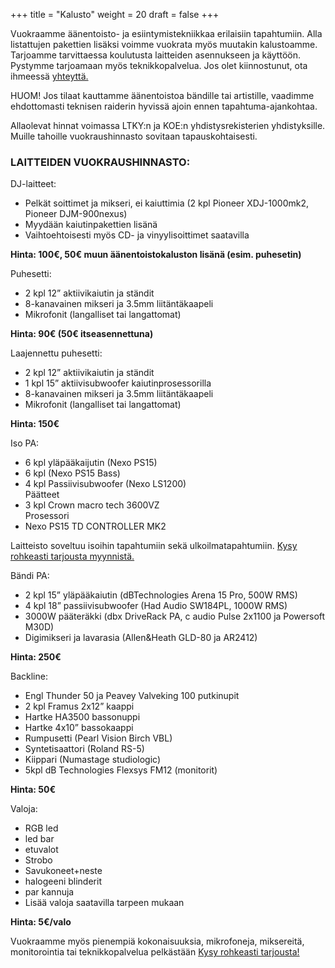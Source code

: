 +++
title = "Kalusto"
weight = 20
draft = false
+++

Vuokraamme äänentoisto- ja esiintymistekniikkaa erilaisiin tapahtumiin. Alla listattujen pakettien lisäksi voimme vuokrata myös muutakin kalustoamme. Tarjoamme tarvittaessa koulutusta laitteiden asennukseen ja käyttöön. Pystymme tarjoamaan myös teknikkopalvelua. Jos olet kiinnostunut, ota ihmeessä [yhteyttä.](#contact)

HUOM! Jos tilaat kauttamme äänentoistoa bändille tai artistille, vaadimme ehdottomasti teknisen raiderin hyvissä ajoin ennen tapahtuma-ajankohtaa.

Allaolevat hinnat voimassa LTKY:n ja KOE:n yhdistysrekisterien yhdistyksille. Muille tahoille vuokraushinnasto sovitaan tapauskohtaisesti.

### LAITTEIDEN VUOKRAUSHINNASTO:

DJ-laitteet:

- Pelkät soittimet ja mikseri, ei kaiuttimia (2 kpl Pioneer XDJ-1000mk2, Pioneer DJM-900nexus)
- Myydään kaiutinpakettien lisänä
- Vaihtoehtoisesti myös CD- ja vinyylisoittimet saatavilla

**Hinta: 100€, 50€ muun äänentoistokaluston lisänä (esim. puhesetin)**

Puhesetti:

- 2 kpl 12” aktiivikaiutin ja ständit
- 8-kanavainen mikseri ja 3.5mm liitäntäkaapeli
- Mikrofonit (langalliset tai langattomat)

**Hinta: 90€ (50€ itseasennettuna)**

Laajennettu puhesetti:

- 2 kpl 12” aktiivikaiutin ja ständit
- 1 kpl 15” aktiivisubwoofer kaiutinprosessorilla
- 8-kanavainen mikseri ja 3.5mm liitäntäkaapeli
- Mikrofonit (langalliset tai langattomat)

**Hinta: 150€**

Iso PA:
- 6 kpl yläpääkaijutin (Nexo PS15)
- 6 kpl (Nexo PS15 Bass)
- 4 kpl Passiivisubwoofer (Nexo LS1200)\
Päätteet
- 3 kpl Crown macro tech 3600VZ\
Prosessori
- Nexo PS15 TD CONTROLLER MK2

Laitteisto soveltuu isoihin tapahtumiin sekä ulkoilmatapahtumiin. [Kysy rohkeasti tarjousta myynnistä.](#contact)


Bändi PA:

- 2 kpl 15” yläpääkaiutin (dBTechnologies Arena 15 Pro, 500W RMS)
- 4 kpl 18” passiivisubwoofer (Had Audio SW184PL, 1000W RMS)
- 3000W pääteräkki (dbx DriveRack PA, c audio Pulse 2x1100 ja Powersoft M30D)
- Digimikseri ja lavarasia (Allen&Heath GLD-80 ja AR2412)

**Hinta: 250€**

Backline:

- Engl Thunder 50 ja Peavey Valveking 100 putkinupit
- 2 kpl Framus 2x12” kaappi
- Hartke HA3500 bassonuppi
- Hartke 4x10” bassokaappi
- Rumpusetti (Pearl Vision Birch VBL)
- Syntetisaattori (Roland RS-5)
- Kiippari (Numastage studiologic)
- 5kpl dB Technologies Flexsys FM12 (monitorit)

**Hinta: 50€**

Valoja:

- RGB led
- led bar
- etuvalot
- Strobo
- Savukoneet+neste
- halogeeni blinderit
- par kannuja
- Lisää valoja saatavilla tarpeen mukaan

**Hinta: 5€/valo**

Vuokraamme myös pienempiä kokonaisuuksia, mikrofoneja, miksereitä, monitorointia tai teknikkopalvelua pelkästään [Kysy rohkeasti tarjousta!](#contact)
